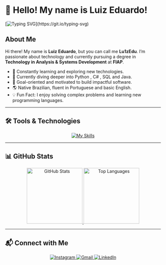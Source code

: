 # 👋 Hello! My name is Luiz Eduardo!
[![Typing SVG](https://readme-typing-svg.demolab.com?font=Fira+Code&size=22&pause=1000&color=3FF700&width=500&lines=Welcome+to+my+GitHub+profile!)](https://git.io/typing-svg)

## About Me
Hi there! My name is **Luiz Eduardo**, but you can call me **Lu1zEdu**. I’m passionate about technology and currently pursuing a degree in **Technology in Analysis & Systems Development** at **FIAP**.

- 🚀 Constantly learning and exploring new technologies.
- 🌱 Currently diving deeper into Python , C# , SQL and Java.
- 🎯 Goal-oriented and motivated to build impactful software.
- 🌎 Native Brazilian, fluent in Portuguese and basic English.
- 💡 Fun Fact: I enjoy solving complex problems and learning new programming languages.

---

## 🛠️ Tools & Technologies
<p align="center">
  <a href="https://skillicons.dev">
    <img src="https://skillicons.dev/icons?i=js,git,django,flask,fortran,github,java,postgres,py,cpp,c,ubuntu,linux,cs,react,rider,azure,aws&perline=10" alt="My Skills" />
  </a>
</p>

---

## 📊 GitHub Stats
<div align="center">
  <a href="https://beacons.ai/Lu1zEdu">
    <img height="180em" src="https://my-stats-43gk.vercel.app/api?username=Lu1zEdu&show_icons=true&theme=radical&hide=contribs,issues&show=discussions_answered&rank_icon=github&include_all_commits=true&card_width=300" alt="GitHub Stats"/>
    <img height="180em" src="https://my-stats-43gk.vercel.app/api/top-langs/?username=Lu1zEdu&hide=python&langs_count=20&layout=compact&theme=radical&card_width=300" alt="Top Languages"/>
  </a>
</div>

---

## 📬 Connect with Me
<p align="center">
  <a href="https://instagram.com/_lu1zedu_" target="_blank">
    <img src="https://img.shields.io/badge/-Instagram-E4405F?style=for-the-badge&logo=instagram&logoColor=white" alt="Instagram">
  </a>
  <a href="mailto:ledu64816@gmail.com">
    <img src="https://img.shields.io/badge/-Gmail-D14836?style=for-the-badge&logo=gmail&logoColor=white" alt="Gmail">
  </a>
  <a href="https://www.linkedin.com/in/luiz-eduardo-da-silva-pinto-b2a190302" target="_blank">
    <img src="https://img.shields.io/badge/-LinkedIn-0077B5?style=for-the-badge&logo=linkedin&logoColor=white" alt="LinkedIn">
  </a>
</p>
